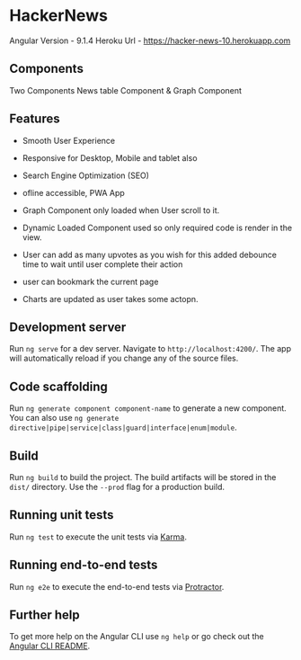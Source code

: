 # HackerNews

Angular Version - 9.1.4
Heroku Url - <https://hacker-news-10.herokuapp.com>

## Components

Two Components
News table Component & Graph Component

## Features

- Smooth User Experience
- Responsive for Desktop, Mobile and tablet also
- Search Engine Optimization (SEO)
- ofline accessible, PWA App

- Graph Component only loaded when User scroll to it.
- Dynamic Loaded Component used so only required code is render in the view.
- User can add as many upvotes as you wish for this added debounce time to wait until user complete their action
- user can bookmark the current page
- Charts are updated as user takes some actopn.

## Development server

Run `ng serve` for a dev server. Navigate to `http://localhost:4200/`. The app will automatically reload if you change any of the source files.

## Code scaffolding

Run `ng generate component component-name` to generate a new component. You can also use `ng generate directive|pipe|service|class|guard|interface|enum|module`.

## Build

Run `ng build` to build the project. The build artifacts will be stored in the `dist/` directory. Use the `--prod` flag for a production build.

## Running unit tests

Run `ng test` to execute the unit tests via [Karma](https://karma-runner.github.io).

## Running end-to-end tests

Run `ng e2e` to execute the end-to-end tests via [Protractor](http://www.protractortest.org/).

## Further help

To get more help on the Angular CLI use `ng help` or go check out the [Angular CLI README](https://github.com/angular/angular-cli/blob/master/README.md).
